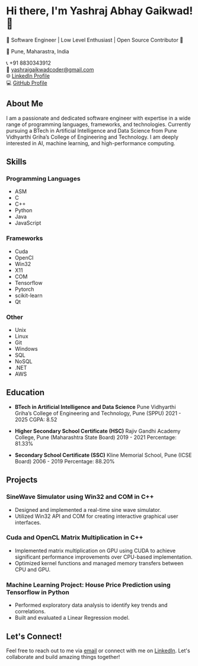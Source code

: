 # Hi there, I'm Yashraj Abhay Gaikwad! 👋

🌟 Software Engineer | Low Level Enthusiast | Open Source Contributor 🌟

📍 Pune, Maharastra, India

📞 +91 8830343912  
📧 yashrajgaikwadcoder@gmail.com  
🌐 [LinkedIn Profile](https://www.linkedin.com/in/yashraj-gaikwad-546343155/)  
💻 [GitHub Profile](https://github.com/Yashraj-Gaikwad)  

## About Me

I am a passionate and dedicated software engineer with expertise in a wide range of programming languages, frameworks, and technologies. Currently pursuing a BTech in Artificial Intelligence and Data Science from Pune Vidhyarthi Griha’s College of Engineering and Technology. I am deeply interested in AI, machine learning, and high-performance computing.

## Skills

### Programming Languages
- ASM
- C
- C++
- Python
- Java
- JavaScript

### Frameworks
- Cuda
- OpenCl
- Win32
- X11
- COM
- Tensorflow
- Pytorch
- scikit-learn
- Qt

### Other
- Unix
- Linux
- Git
- Windows
- SQL
- NoSQL
- .NET
- AWS

## Education

- **BTech in Artificial Intelligence and Data Science**
  Pune Vidhyarthi Griha’s College of Engineering and Technology, Pune (SPPU)
  2021 - 2025
  CGPA: 8.52

- **Higher Secondary School Certificate (HSC)**
  Rajiv Gandhi Academy College, Pune (Maharashtra State Board)
  2019 - 2021
  Percentage: 81.33%

- **Secondary School Certificate (SSC)**
  Kline Memorial School, Pune (ICSE Board)
  2006 - 2019
  Percentage: 88.20%

## Projects

### SineWave Simulator using Win32 and COM in C++
- Designed and implemented a real-time sine wave simulator.
- Utilized Win32 API and COM for creating interactive graphical user interfaces.

### Cuda and OpenCL Matrix Multiplication in C++
- Implemented matrix multiplication on GPU using CUDA to achieve significant performance improvements over CPU-based implementation.
- Optimized kernel functions and managed memory transfers between CPU and GPU.

### Machine Learning Project: House Price Prediction using Tensorflow in Python
- Performed exploratory data analysis to identify key trends and correlations.
- Built and evaluated a Linear Regression model.

## Let's Connect!

Feel free to reach out to me via [email](mailto:yashrajgaikwadcoder@gmail.com) or connect with me on [LinkedIn](https://www.linkedin.com/in/yashraj-gaikwad-546343155/). Let's collaborate and build amazing things together!


<!---
Yashraj-Gaikwad/Yashraj-Gaikwad is a ✨ special ✨ repository because its `README.md` (this file) appears on your GitHub profile.
You can click the Preview link to take a look at your changes.
--->

